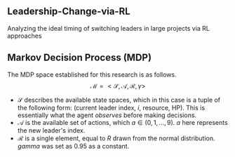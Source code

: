 ## Leadership-Change-via-RL
Analyzing the ideal timing of switching leaders in large projects via RL approaches

## Markov Decision Process (MDP) 
The MDP space established for this research is as follows.
$$\mathcal{M} = <\mathcal{S}, \mathcal{A}, \mathcal{R}, \gamma>$$

- $\mathcal{S}$ describes the available state spaces, which in this case is a tuple of the following form: (current leader index, $i$, resource, HP). This is essentially what the agent _observes_ before making decisions.
- $\mathcal{A}$ is the available set of actions, which $a \in (0, 1, ..., 9)$. $a$ here represents the new leader's index. 
- $\mathcal{R}$ is a single element, equal to $R$ drawn from the normal distribution. $gamma$ was set as 0.95 as a constant.


